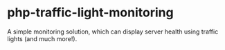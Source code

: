 # php-traffic-light-monitoring
A simple monitoring solution, which can display server health using traffic lights (and much more!).
